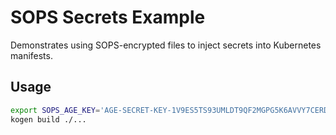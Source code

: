 # SOPS Secrets Example

Demonstrates using SOPS-encrypted files to inject secrets into Kubernetes manifests.

## Usage

```bash
export SOPS_AGE_KEY='AGE-SECRET-KEY-1V9ES5TS93UMLDT9QF2MGPG5K6AVVY7CERD9RMMX4L4Y2WMADVXAQV8JLX3'
kogen build ./...
```
